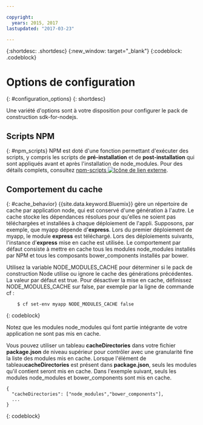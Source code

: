```yaml
---

copyright:
  years: 2015, 2017
lastupdated: "2017-03-23"

---
```


{:shortdesc: .shortdesc}
{:new_window: target="_blank"}
{:codeblock: .codeblock}

# Options de configuration
{: #configuration_options}
{: shortdesc}

Une variété d'options sont à votre disposition pour configurer le pack de construction sdk-for-nodejs. 

## Scripts NPM
{: #npm_scripts}
NPM est doté d'une fonction permettant d'exécuter des scripts, y compris les scripts de **pré-installation** et de **post-installation** qui sont appliqués avant et après l'installation de node_modules.  Pour des détails complets, consultez [npm-scripts ![Icône de lien externe](../../icons/launch-glyph.svg "Icône de lien externe")](https://docs.npmjs.com/misc/scripts).

## Comportement du cache
{: #cache_behavior}
{{site.data.keyword.Bluemix}} gère un répertoire de cache par application node, qui est conservé d'une génération à l'autre. Le cache stocke les dépendances résolues pour qu'elles ne soient pas téléchargées et installées à chaque déploiement de l'appli.  Supposons, par exemple, que myapp dépende d'**express**.  Lors du premier déploiement de myapp, le module **express** est téléchargé.  Lors des déploiements suivants, l'instance d'**express** mise en cache est utilisée. Le comportement par défaut consiste à mettre en cache tous les modules node_modules installés par NPM et tous les composants bower_components installés par bower.

Utilisez la variable NODE_MODULES_CACHE pour déterminer si le pack de construction Node utilise ou ignore le cache des générations précédentes. La valeur par défaut est true.  Pour désactiver la mise en cache, définissez NODE_MODULES_CACHE sur false, par exemple par la ligne de commande cf :
```
    $ cf set-env myapp NODE_MODULES_CACHE false
```
{: codeblock}

Notez que les modules node_modules qui font partie intégrante de votre application ne sont pas mis en cache.

Vous pouvez utiliser un tableau **cacheDirectories** dans votre fichier **package.json** de niveau supérieur pour contrôler avec une granularité fine la liste des modules mis en cache.  Lorsque l'élément de tableau**cacheDirectories** est présent dans **package.json**, seuls les modules qu'il contient seront mis en cache.  Dans l'exemple suivant, seuls les modules node_modules et bower_components sont mis en cache.
```
{
  "cacheDirectories": ["node_modules","bower_components"],
  ...
}
```
{: codeblock}
